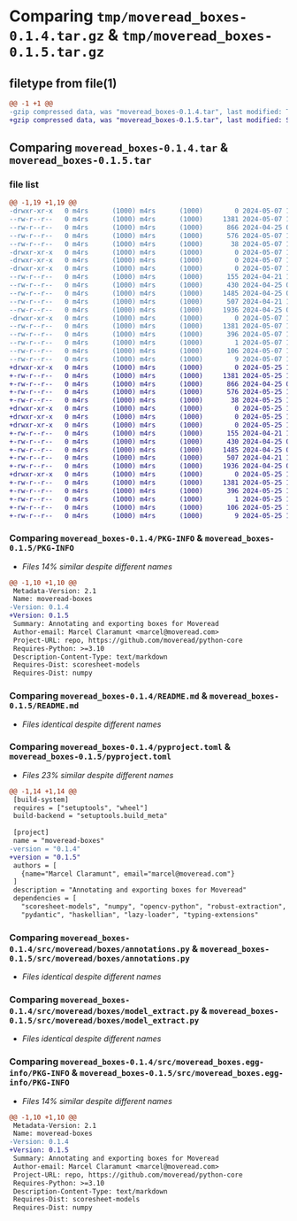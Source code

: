 # Comparing `tmp/moveread_boxes-0.1.4.tar.gz` & `tmp/moveread_boxes-0.1.5.tar.gz`

## filetype from file(1)

```diff
@@ -1 +1 @@
-gzip compressed data, was "moveread_boxes-0.1.4.tar", last modified: Tue May  7 13:37:56 2024, max compression
+gzip compressed data, was "moveread_boxes-0.1.5.tar", last modified: Sat May 25 15:17:51 2024, max compression
```

## Comparing `moveread_boxes-0.1.4.tar` & `moveread_boxes-0.1.5.tar`

### file list

```diff
@@ -1,19 +1,19 @@
-drwxr-xr-x   0 m4rs      (1000) m4rs      (1000)        0 2024-05-07 13:37:56.872430 moveread_boxes-0.1.4/
--rw-r--r--   0 m4rs      (1000) m4rs      (1000)     1381 2024-05-07 13:37:56.872430 moveread_boxes-0.1.4/PKG-INFO
--rw-r--r--   0 m4rs      (1000) m4rs      (1000)      866 2024-04-25 05:33:54.000000 moveread_boxes-0.1.4/README.md
--rw-r--r--   0 m4rs      (1000) m4rs      (1000)      576 2024-05-07 13:37:54.000000 moveread_boxes-0.1.4/pyproject.toml
--rw-r--r--   0 m4rs      (1000) m4rs      (1000)       38 2024-05-07 13:37:56.872430 moveread_boxes-0.1.4/setup.cfg
-drwxr-xr-x   0 m4rs      (1000) m4rs      (1000)        0 2024-05-07 13:37:56.872430 moveread_boxes-0.1.4/src/
-drwxr-xr-x   0 m4rs      (1000) m4rs      (1000)        0 2024-05-07 13:37:56.872430 moveread_boxes-0.1.4/src/moveread/
-drwxr-xr-x   0 m4rs      (1000) m4rs      (1000)        0 2024-05-07 13:37:56.872430 moveread_boxes-0.1.4/src/moveread/boxes/
--rw-r--r--   0 m4rs      (1000) m4rs      (1000)      155 2024-04-21 17:24:46.000000 moveread_boxes-0.1.4/src/moveread/boxes/__init__.py
--rw-r--r--   0 m4rs      (1000) m4rs      (1000)      430 2024-04-25 05:20:32.000000 moveread_boxes-0.1.4/src/moveread/boxes/__init__.pyi
--rw-r--r--   0 m4rs      (1000) m4rs      (1000)     1485 2024-04-25 05:20:03.000000 moveread_boxes-0.1.4/src/moveread/boxes/annotations.py
--rw-r--r--   0 m4rs      (1000) m4rs      (1000)      507 2024-04-21 18:40:35.000000 moveread_boxes-0.1.4/src/moveread/boxes/export_.py
--rw-r--r--   0 m4rs      (1000) m4rs      (1000)     1936 2024-04-25 07:23:31.000000 moveread_boxes-0.1.4/src/moveread/boxes/model_extract.py
-drwxr-xr-x   0 m4rs      (1000) m4rs      (1000)        0 2024-05-07 13:37:56.872430 moveread_boxes-0.1.4/src/moveread_boxes.egg-info/
--rw-r--r--   0 m4rs      (1000) m4rs      (1000)     1381 2024-05-07 13:37:56.000000 moveread_boxes-0.1.4/src/moveread_boxes.egg-info/PKG-INFO
--rw-r--r--   0 m4rs      (1000) m4rs      (1000)      396 2024-05-07 13:37:56.000000 moveread_boxes-0.1.4/src/moveread_boxes.egg-info/SOURCES.txt
--rw-r--r--   0 m4rs      (1000) m4rs      (1000)        1 2024-05-07 13:37:56.000000 moveread_boxes-0.1.4/src/moveread_boxes.egg-info/dependency_links.txt
--rw-r--r--   0 m4rs      (1000) m4rs      (1000)      106 2024-05-07 13:37:56.000000 moveread_boxes-0.1.4/src/moveread_boxes.egg-info/requires.txt
--rw-r--r--   0 m4rs      (1000) m4rs      (1000)        9 2024-05-07 13:37:56.000000 moveread_boxes-0.1.4/src/moveread_boxes.egg-info/top_level.txt
+drwxr-xr-x   0 m4rs      (1000) m4rs      (1000)        0 2024-05-25 15:17:51.539747 moveread_boxes-0.1.5/
+-rw-r--r--   0 m4rs      (1000) m4rs      (1000)     1381 2024-05-25 15:17:51.539747 moveread_boxes-0.1.5/PKG-INFO
+-rw-r--r--   0 m4rs      (1000) m4rs      (1000)      866 2024-04-25 05:33:54.000000 moveread_boxes-0.1.5/README.md
+-rw-r--r--   0 m4rs      (1000) m4rs      (1000)      576 2024-05-25 15:17:48.000000 moveread_boxes-0.1.5/pyproject.toml
+-rw-r--r--   0 m4rs      (1000) m4rs      (1000)       38 2024-05-25 15:17:51.539747 moveread_boxes-0.1.5/setup.cfg
+drwxr-xr-x   0 m4rs      (1000) m4rs      (1000)        0 2024-05-25 15:17:51.539747 moveread_boxes-0.1.5/src/
+drwxr-xr-x   0 m4rs      (1000) m4rs      (1000)        0 2024-05-25 15:17:51.539747 moveread_boxes-0.1.5/src/moveread/
+drwxr-xr-x   0 m4rs      (1000) m4rs      (1000)        0 2024-05-25 15:17:51.539747 moveread_boxes-0.1.5/src/moveread/boxes/
+-rw-r--r--   0 m4rs      (1000) m4rs      (1000)      155 2024-04-21 17:24:46.000000 moveread_boxes-0.1.5/src/moveread/boxes/__init__.py
+-rw-r--r--   0 m4rs      (1000) m4rs      (1000)      430 2024-04-25 05:20:32.000000 moveread_boxes-0.1.5/src/moveread/boxes/__init__.pyi
+-rw-r--r--   0 m4rs      (1000) m4rs      (1000)     1485 2024-04-25 05:20:03.000000 moveread_boxes-0.1.5/src/moveread/boxes/annotations.py
+-rw-r--r--   0 m4rs      (1000) m4rs      (1000)      507 2024-04-21 18:40:35.000000 moveread_boxes-0.1.5/src/moveread/boxes/export_.py
+-rw-r--r--   0 m4rs      (1000) m4rs      (1000)     1936 2024-04-25 07:23:31.000000 moveread_boxes-0.1.5/src/moveread/boxes/model_extract.py
+drwxr-xr-x   0 m4rs      (1000) m4rs      (1000)        0 2024-05-25 15:17:51.539747 moveread_boxes-0.1.5/src/moveread_boxes.egg-info/
+-rw-r--r--   0 m4rs      (1000) m4rs      (1000)     1381 2024-05-25 15:17:51.000000 moveread_boxes-0.1.5/src/moveread_boxes.egg-info/PKG-INFO
+-rw-r--r--   0 m4rs      (1000) m4rs      (1000)      396 2024-05-25 15:17:51.000000 moveread_boxes-0.1.5/src/moveread_boxes.egg-info/SOURCES.txt
+-rw-r--r--   0 m4rs      (1000) m4rs      (1000)        1 2024-05-25 15:17:51.000000 moveread_boxes-0.1.5/src/moveread_boxes.egg-info/dependency_links.txt
+-rw-r--r--   0 m4rs      (1000) m4rs      (1000)      106 2024-05-25 15:17:51.000000 moveread_boxes-0.1.5/src/moveread_boxes.egg-info/requires.txt
+-rw-r--r--   0 m4rs      (1000) m4rs      (1000)        9 2024-05-25 15:17:51.000000 moveread_boxes-0.1.5/src/moveread_boxes.egg-info/top_level.txt
```

### Comparing `moveread_boxes-0.1.4/PKG-INFO` & `moveread_boxes-0.1.5/PKG-INFO`

 * *Files 14% similar despite different names*

```diff
@@ -1,10 +1,10 @@
 Metadata-Version: 2.1
 Name: moveread-boxes
-Version: 0.1.4
+Version: 0.1.5
 Summary: Annotating and exporting boxes for Moveread
 Author-email: Marcel Claramunt <marcel@moveread.com>
 Project-URL: repo, https://github.com/moveread/python-core
 Requires-Python: >=3.10
 Description-Content-Type: text/markdown
 Requires-Dist: scoresheet-models
 Requires-Dist: numpy
```

### Comparing `moveread_boxes-0.1.4/README.md` & `moveread_boxes-0.1.5/README.md`

 * *Files identical despite different names*

### Comparing `moveread_boxes-0.1.4/pyproject.toml` & `moveread_boxes-0.1.5/pyproject.toml`

 * *Files 23% similar despite different names*

```diff
@@ -1,14 +1,14 @@
 [build-system]
 requires = ["setuptools", "wheel"]
 build-backend = "setuptools.build_meta"
 
 [project]
 name = "moveread-boxes"
-version = "0.1.4"
+version = "0.1.5"
 authors = [
   {name="Marcel Claramunt", email="marcel@moveread.com"}
 ]
 description = "Annotating and exporting boxes for Moveread"
 dependencies = [
   "scoresheet-models", "numpy", "opencv-python", "robust-extraction",
   "pydantic", "haskellian", "lazy-loader", "typing-extensions"
```

### Comparing `moveread_boxes-0.1.4/src/moveread/boxes/annotations.py` & `moveread_boxes-0.1.5/src/moveread/boxes/annotations.py`

 * *Files identical despite different names*

### Comparing `moveread_boxes-0.1.4/src/moveread/boxes/model_extract.py` & `moveread_boxes-0.1.5/src/moveread/boxes/model_extract.py`

 * *Files identical despite different names*

### Comparing `moveread_boxes-0.1.4/src/moveread_boxes.egg-info/PKG-INFO` & `moveread_boxes-0.1.5/src/moveread_boxes.egg-info/PKG-INFO`

 * *Files 14% similar despite different names*

```diff
@@ -1,10 +1,10 @@
 Metadata-Version: 2.1
 Name: moveread-boxes
-Version: 0.1.4
+Version: 0.1.5
 Summary: Annotating and exporting boxes for Moveread
 Author-email: Marcel Claramunt <marcel@moveread.com>
 Project-URL: repo, https://github.com/moveread/python-core
 Requires-Python: >=3.10
 Description-Content-Type: text/markdown
 Requires-Dist: scoresheet-models
 Requires-Dist: numpy
```

